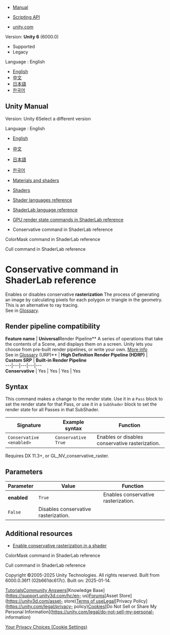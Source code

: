 [](https://docs.unity3d.com)

  * [Manual](../Manual/index.html)
  * [Scripting API](../ScriptReference/index.html)

  * [unity.com](https://unity.com/)

Version: **Unity 6** (6000.0)

  * Supported
  * Legacy

Language : English

  * [English](/Manual/SL-Conservative.html)
  * [中文](/cn/current/Manual/SL-Conservative.html)
  * [日本語](/ja/current/Manual/SL-Conservative.html)
  * [한국어](/kr/current/Manual/SL-Conservative.html)

[](https://docs.unity3d.com)

## Unity Manual

Version: Unity 6Select a different version

Language : English

  * [English](/Manual/SL-Conservative.html)
  * [中文](/cn/current/Manual/SL-Conservative.html)
  * [日本語](/ja/current/Manual/SL-Conservative.html)
  * [한국어](/kr/current/Manual/SL-Conservative.html)

  * [Materials and shaders](materials-and-shaders.html)
  * [Shaders](Shaders.html)
  * [Shader languages reference](shaders-reference.html)
  * [ShaderLab language reference](SL-Reference.html)
  * [GPU render state commands in ShaderLab reference](SL-Commands.html)
  * Conservative command in ShaderLab reference

[](SL-ColorMask.html)

ColorMask command in ShaderLab reference

[](SL-Cull.html)

Cull command in ShaderLab reference

# Conservative command in ShaderLab reference

Enables or disables conservative **rasterization** The process of generating
an image by calculating pixels for each polygon or triangle in the geometry.
This is an alternative to ray tracing.  
See in [Glossary](Glossary.html#Rasterization).

## Render pipeline compatibility

**Feature name** | **Universal**Render Pipeline** A series of operations that take the contents of a Scene, and displays them on a screen. Unity lets you choose from pre-built render pipelines, or write your own. [More info](render-pipelines.html)  
See in [Glossary](Glossary.html#Renderpipeline) (URP)** | **High Definition Render Pipeline (HDRP)** | **Custom SRP** | **Built-in Render Pipeline**  
---|---|---|---|---  
**Conservative** | Yes | Yes | Yes | Yes  
  
## Syntax

This command makes a change to the render state. Use it in a `Pass` block to
set the render state for that Pass, or use it in a `SubShader` block to set
the render state for all Passes in that SubShader.

**Signature** | **Example syntax** | **Function**  
---|---|---  
`Conservative <enabled>` | `Conservative True` | Enables or disables conservative rasterization.  
  
Requires DX 11.3+, or GL_NV_conservative_raster.  
  
## Parameters

**Parameter** | **Value** | **Function**  
---|---|---  
**enabled** | `True` | Enables conservative rasterization.  
| `False` | Disables conservative rasterization.  
  
## Additional resources

  * [Enable conservative rasterization in a shader](writing-shader-conservative-rasterization.html)

[](SL-ColorMask.html)

ColorMask command in ShaderLab reference

[](SL-Cull.html)

Cull command in ShaderLab reference

Copyright ©2005-2025 Unity Technologies. All rights reserved. Built from
6000.0.36f1 (02b661dc617c). Built on: 2025-01-14.

[Tutorials](https://learn.unity.com/)[Community
Answers](https://answers.unity3d.com)[Knowledge
Base](https://support.unity3d.com/hc/en-
us)[Forums](https://forum.unity3d.com)[Asset Store](https://unity3d.com/asset-
store)[Terms of
use](https://docs.unity3d.com/Manual/TermsOfUse.html)[Legal](https://unity.com/legal)[Privacy
Policy](https://unity.com/legal/privacy-
policy)[Cookies](https://unity.com/legal/cookie-policy)[Do Not Sell or Share
My Personal Information](https://unity.com/legal/do-not-sell-my-personal-
information)

[Your Privacy Choices (Cookie Settings)](javascript:void\(0\);)

